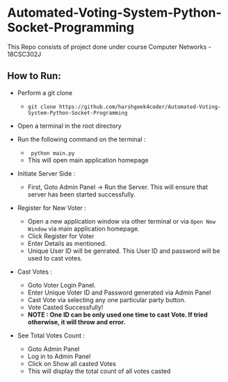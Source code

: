 # Automated-Voting-System-Python-Socket-Programming
This Repo consists of project done under course Computer Networks - 18CSC302J 


## How to Run:

- Perform a git clone 
  - ``` git clone https://github.com/harshgeek4coder/Automated-Voting-System-Python-Socket-Programming ```
- Open a terminal in the root directory 
- Run the following command on the terminal :
  - ``` python main.py``` 
  - This will open main application homepage
 
- Initiate Server Side : 
  - First, Goto Admin Panel -> Run the Server. This will ensure that server has been started successfully.
- Register for New Voter : 
  - Open a new application window via other terminal or via ```Open New Window``` via main application homepage.
  - Click Register for Voter
  - Enter Details as mentioned. 
  - Unique User ID will be genrated. This User ID and password will be used to cast votes.
  
 - Cast Votes :
   - Goto Voter Login Panel.
   - Enter Unique Voter ID and Password generated via Admin Panel
   - Cast Vote via selecting any one particular party button.
   - Vote Casted Successfully!
   - <b> NOTE : One ID can be only used one time to cast Vote. If tried otherwise, it will throw and error. </b>
  
 - See Total Votes Count :
   - Goto Admin Panel
   - Log in to Admin Panel
   - Click on Show all casted Votes
   - This will display the total count of all votes casted
  
